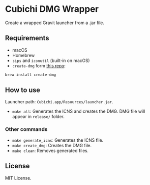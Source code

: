 # Cubichi DMG Wrapper

Create a wrapped Gravit launcher from a .jar file.

## Requirements

- macOS
- Homebrew
- `sips` and `iconutil` (built-in on macOS)
- `create-dmg` form [this repo](https://github.com/create-dmg/create-dmg):
    
```bash
brew install create-dmg
```

## How to use

Launcher path: `Cubichi.app/Resources/launcher.jar`.

- `make all`: Generates the ICNS and creates the DMG. DMG file will appear in `release/` folder.

### Other commands
- `make generate_icns`: Generates the ICNS file.
- `make create_dmg`: Creates the DMG file.
- `make clean`: Removes generated files.

## License

MIT License.